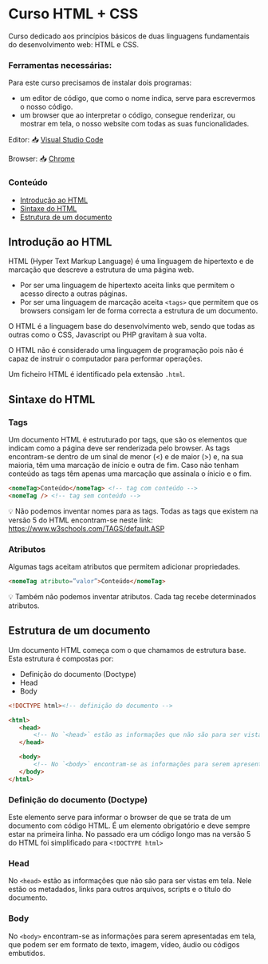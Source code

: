 # Curso HTML + CSS

Curso dedicado aos princípios básicos de duas linguagens fundamentais do desenvolvimento web: HTML e CSS.

### Ferramentas necessárias:

Para este curso precisamos de instalar dois programas:

- um editor de código, que como o nome indica, serve para escrevermos o nosso código.
- um browser que ao interpretar o código, consegue renderizar, ou mostrar em tela, o nosso website com todas as suas funcionalidades.

Editor: 📥 [Visual Studio Code](https://code.visualstudio.com/)

Browser: 📥 [Chrome](https://www.google.pt/intl/pt-PT/chrome/)

### Conteúdo

- [Introdução ao HTML](#introdução-ao-html)
- [Sintaxe do HTML](#sintaxe-do-html)
- [Estrutura de um documento](#estrutura-de-um-documento)

## Introdução ao HTML

HTML (Hyper Text Markup Language) é uma linguagem de hipertexto e de marcação que descreve a estrutura de uma página web.

- Por ser uma linguagem de hipertexto aceita links que permitem o acesso directo a outras páginas.
- Por ser uma linguagem de marcação aceita `<tags>` que permitem que os browsers consigam ler de forma correcta a estrutura de um documento.

O HTML é a linguagem base do desenvolvimento web, sendo que todas as outras como o CSS, Javascript ou PHP gravitam à sua volta.

O HTML não é considerado uma linguagem de programação pois não é capaz de instruir o computador para performar operações.

Um ficheiro HTML é identificado pela extensão `.html`.

## Sintaxe do HTML

### Tags

Um documento HTML é estruturado por tags, que são os elementos que indicam como a página deve ser renderizada pelo browser.
As tags encontram-se dentro de um sinal de menor (<) e de maior (>) e, na sua maioria, têm uma marcação de início e outra de fim. Caso não tenham conteúdo as tags têm apenas uma marcação que assinala o ínicio e o fim.

```HTML
<nomeTag>Conteúdo</nomeTag> <!-- tag com conteúdo -->
<nomeTag /> <!-- tag sem conteúdo -->
```

💡 Não podemos inventar nomes para as tags. Todas as tags que existem na versão 5 do HTML encontram-se neste link: https://www.w3schools.com/TAGS/default.ASP

### Atributos

Algumas tags aceitam atributos que permitem adicionar propriedades.

```HTML
<nomeTag atributo=”valor”>Conteúdo</nomeTag>
```

💡 Também não podemos inventar atributos. Cada tag recebe determinados atributos.

## Estrutura de um documento

Um documento HTML começa com o que chamamos de estrutura base. Esta estrutura é compostas por:

- Definição do documento (Doctype)
- Head
- Body

```HTML
<!DOCTYPE html><!-- definição do documento -->

<html>
   <head>
       <!-- No `<head>` estão as informações que não são para ser vistas em tela.  -->
   </head>

   <body>
       <!-- No `<body>` encontram-se as informações para serem apresentadas em tela. -->
   </body>
</html>
```

### Definição do documento (Doctype)

Este elemento serve para informar o browser de que se trata de um documento com código HTML. É um elemento obrigatório e deve sempre estar na primeira linha. No passado era um código longo mas na versão 5 do HTML foi simplificado para `<!DOCTYPE html>`

### Head

No `<head>` estão as informações que não são para ser vistas em tela. Nele estão os metadados, links para outros arquivos, scripts e o título do documento.

### Body

No `<body>` encontram-se as informações para serem apresentadas em tela, que podem ser em formato de texto, imagem, vídeo, áudio ou códigos embutidos.

